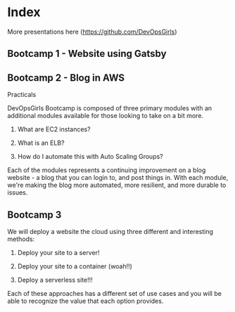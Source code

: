 # Index

More presentations here (https://github.com/DevOpsGirls)

## Bootcamp 1 - Website using Gatsby


## Bootcamp 2 - Blog in AWS

Practicals

DevOpsGirls Bootcamp is composed of three primary modules with an additional modules available for those looking to take on a bit more.

1. What are EC2 instances?

1. What is an ELB?

1. How do I automate this with Auto Scaling Groups?

Each of the modules represents a continuing improvement on a blog website - a blog that you can login to, and post things in. With each module, we're making the blog more automated, more resilient, and more durable to issues.

## Bootcamp 3

We will deploy a website the cloud using three different and interesting methods:

1.  Deploy your site to a server!

1.  Deploy your site to a container (woah!!)

1.  Deploy a serverless site!!!

Each of these approaches has a different set of use cases and you will be able to recognize the value that each option provides.

